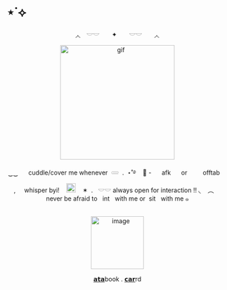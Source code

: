 # ⋆˙⟡

<div align="center">
◞◟　𓎟𓎟　 ✦　　𓎟𓎟　　◞◟
<p align="center">
<img width="260" height="260" alt="gif" src="https://i.pinimg.com/originals/99/e4/df/99e4dfe40fcc342649e49a716ce153e4.gif" />
<p align="center">
‿‿ ‎ ‎ ‎ ‎ ‎ cuddle/cover me whenever ‎ 𓄲‎ ‎ .  ‎‎ ⋆˚࿔ ‎ ‎ ‎ 🌙 -  ‎ ‎ ‎ ‎ ‎ ‎afk  ‎ ‎ ‎ ‎  ‎ ‎or   ‎ ‎ ‎  ‎ ‎ ‎ ‎ ‎ ‎offtab‎ ‎‎ ‎ ‎ ‎ ‎, ‎ ‎ ‎ ‎‎ whisper byi! ‎ ‎ ‎ ‎<img width="21" height="21" alt="image" src="https://64.media.tumblr.com/665117f3862e5c0b7ae6ba00f9a1ebac/0267cbb62ed7e3e6-df/s75x75_c1/537115ad36bc8406108d9a3727ee249a14a3d432.gifv" />‎ ‎ ‎ ‎ ‎✶ ‎ ‎. ‎ ‎ 𓎟𓎟 always open for interaction !!  ◟‎ ‎ ‎ ‎ ‎︵  ‎ ‎ ‎ ‎ ‎never be afraid to ‎ ‎ int ‎ ‎ with me or‎ ‎  sit ‎ ‎ with me ๑
<div align="center">
   ‎ ‎ ‎  ‎ ‎ ‎  ‎ ‎ ‎  ‎ ‎ ‎  ‎ ‎ ‎ 
      <div align="center">
<img width="120" height="120" alt="image" src="https://media.discordapp.net/attachments/1406201432738365532/1418981423519367361/Untitled59_20250920181316.png?ex=68d018ee&is=68cec76e&hm=8eb4557f04094d2d239ffe9d73296f3e3e0c9718b5be9786eed3478384909201&=&format=webp&quality=lossless&width=1848&height=617" />
<p align="center">
  <a href="https://whatsurnamegirlfriend.atabook.org/">𝗮𝘁𝗮</a>book .
  <a href="https://theoceanswaveshealmysoul.carrd.co/">𝗰𝗮𝗿</a>rd
</p>
    

























